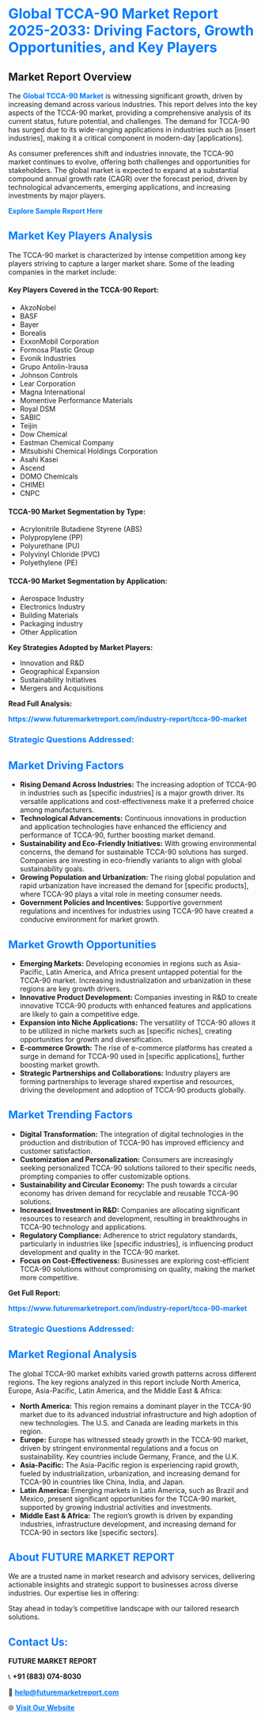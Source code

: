 <h1 style="color: #007BFF;">Global TCCA-90 Market Report 2025-2033: Driving Factors, Growth Opportunities, and Key Players</h1>

<section id="overview">
<h2>Market Report Overview</h2>
<p>The <a href="https://www.futuremarketreport.com/industry-report/tcca-90-market" style="color: #007BFF; text-decoration: none;"><strong>Global TCCA-90 Market</strong></a> is witnessing significant growth, driven by increasing demand across various industries. This report delves into the key aspects of the TCCA-90 market, providing a comprehensive analysis of its current status, future potential, and challenges. The demand for TCCA-90 has surged due to its wide-ranging applications in industries such as [insert industries], making it a critical component in modern-day [applications].</p>
<p>As consumer preferences shift and industries innovate, the TCCA-90 market continues to evolve, offering both challenges and opportunities for stakeholders. The global market is expected to expand at a substantial compound annual growth rate (CAGR) over the forecast period, driven by technological advancements, emerging applications, and increasing investments by major players.</p>
</section>

<section id="overview">
<p><a href="https://www.futuremarketreport.com/request-sample/reportId=35179" style="color: #007BFF; text-decoration: none;"><strong>Explore Sample Report Here</strong></a></p>
</section>

<section id="key-players">
<h2 style="color: #007BFF;">Market Key Players Analysis</h2>
<p>The TCCA-90 market is characterized by intense competition among key players striving to capture a larger market share. Some of the leading companies in the market include:</p>
<h4>Key Players Covered in the TCCA-90 Report:</h4>
<ul><li>AkzoNobel</li><li>BASF</li><li>Bayer</li><li>Borealis</li><li>ExxonMobil Corporation</li><li>Formosa Plastic Group</li><li>Evonik Industries</li><li>Grupo Antolin-Irausa</li><li>Johnson Controls</li><li>Lear Corporation</li><li>Magna International</li><li>Momentive Performance Materials</li><li>Royal DSM</li><li>SABIC</li><li>Teijin</li><li>Dow Chemical</li><li>Eastman Chemical Company</li><li>Mitsubishi Chemical Holdings Corporation</li><li>Asahi Kasei</li><li>Ascend</li><li>DOMO Chemicals</li><li>CHIMEI</li><li>CNPC</li></ul>
<h4>TCCA-90 Market Segmentation by Type:</h4>
<ul><li>Acrylonitrile Butadiene Styrene (ABS)</li><li>Polypropylene (PP)</li><li>Polyurethane (PU)</li><li>Polyvinyl Chloride (PVC)</li><li>Polyethylene (PE)</li></ul>

<h4>TCCA-90 Market Segmentation by Application:</h4>
<ul><li>Aerospace Industry</li><li>Electronics Industry</li><li>Building Materials</li><li>Packaging industry</li><li>Other Application</li></ul>
<p><strong>Key Strategies Adopted by Market Players:</strong></p>
<ul>
<li>Innovation and R&D</li>
<li>Geographical Expansion</li>
<li>Sustainability Initiatives</li>
<li>Mergers and Acquisitions</li>
</ul>
</section>

<section>
<p><strong>Read Full Analysis: </strong></p><a href="https://www.futuremarketreport.com/industry-report/tcca-90-market" style="color: #007BFF; text-decoration: none;"><strong>https://www.futuremarketreport.com/industry-report/tcca-90-market</strong></a>
<h3 style="color: #007BFF;">Strategic Questions Addressed:</h3>
</section>

<section id="driving-factors">
<h2 style="color: #007BFF;">Market Driving Factors</h2>
<ul>
<li><strong>Rising Demand Across Industries:</strong> The increasing adoption of TCCA-90 in industries such as [specific industries] is a major growth driver. Its versatile applications and cost-effectiveness make it a preferred choice among manufacturers.</li>
<li><strong>Technological Advancements:</strong> Continuous innovations in production and application technologies have enhanced the efficiency and performance of TCCA-90, further boosting market demand.</li>
<li><strong>Sustainability and Eco-Friendly Initiatives:</strong> With growing environmental concerns, the demand for sustainable TCCA-90 solutions has surged. Companies are investing in eco-friendly variants to align with global sustainability goals.</li>
<li><strong>Growing Population and Urbanization:</strong> The rising global population and rapid urbanization have increased the demand for [specific products], where TCCA-90 plays a vital role in meeting consumer needs.</li>
<li><strong>Government Policies and Incentives:</strong> Supportive government regulations and incentives for industries using TCCA-90 have created a conducive environment for market growth.</li>
</ul>
</section>

<section id="growth-opportunities">
<h2 style="color: #007BFF;">Market Growth Opportunities</h2>
<ul>
<li><strong>Emerging Markets:</strong> Developing economies in regions such as Asia-Pacific, Latin America, and Africa present untapped potential for the TCCA-90 market. Increasing industrialization and urbanization in these regions are key growth drivers.</li>
<li><strong>Innovative Product Development:</strong> Companies investing in R&D to create innovative TCCA-90 products with enhanced features and applications are likely to gain a competitive edge.</li>
<li><strong>Expansion into Niche Applications:</strong> The versatility of TCCA-90 allows it to be utilized in niche markets such as [specific niches], creating opportunities for growth and diversification.</li>
<li><strong>E-commerce Growth:</strong> The rise of e-commerce platforms has created a surge in demand for TCCA-90 used in [specific applications], further boosting market growth.</li>
<li><strong>Strategic Partnerships and Collaborations:</strong> Industry players are forming partnerships to leverage shared expertise and resources, driving the development and adoption of TCCA-90 products globally.</li>
</ul>
</section>

<section id="trending-factors">
<h2 style="color: #007BFF;">Market Trending Factors</h2>
<ul>
<li><strong>Digital Transformation:</strong> The integration of digital technologies in the production and distribution of TCCA-90 has improved efficiency and customer satisfaction.</li>
<li><strong>Customization and Personalization:</strong> Consumers are increasingly seeking personalized TCCA-90 solutions tailored to their specific needs, prompting companies to offer customizable options.</li>
<li><strong>Sustainability and Circular Economy:</strong> The push towards a circular economy has driven demand for recyclable and reusable TCCA-90 solutions.</li>
<li><strong>Increased Investment in R&D:</strong> Companies are allocating significant resources to research and development, resulting in breakthroughs in TCCA-90 technology and applications.</li>
<li><strong>Regulatory Compliance:</strong> Adherence to strict regulatory standards, particularly in industries like [specific industries], is influencing product development and quality in the TCCA-90 market.</li>
<li><strong>Focus on Cost-Effectiveness:</strong> Businesses are exploring cost-efficient TCCA-90 solutions without compromising on quality, making the market more competitive.</li>
</ul>
</section>

<section>
<p><strong>Get Full Report: </strong></p><a href="https://www.futuremarketreport.com/industry-report/tcca-90-market" style="color: #007BFF; text-decoration: none;"><strong>https://www.futuremarketreport.com/industry-report/tcca-90-market</strong></a>
<h3 style="color: #007BFF;">Strategic Questions Addressed:</h3>
</section>


<section id="regional-analysis">
<h2 style="color: #007BFF;">Market Regional Analysis</h2>
<p>The global TCCA-90 market exhibits varied growth patterns across different regions. The key regions analyzed in this report include North America, Europe, Asia-Pacific, Latin America, and the Middle East & Africa:</p>
<ul>
<li><strong>North America:</strong> This region remains a dominant player in the TCCA-90 market due to its advanced industrial infrastructure and high adoption of new technologies. The U.S. and Canada are leading markets in this region.</li>
<li><strong>Europe:</strong> Europe has witnessed steady growth in the TCCA-90 market, driven by stringent environmental regulations and a focus on sustainability. Key countries include Germany, France, and the U.K.</li>
<li><strong>Asia-Pacific:</strong> The Asia-Pacific region is experiencing rapid growth, fueled by industrialization, urbanization, and increasing demand for TCCA-90 in countries like China, India, and Japan.</li>
<li><strong>Latin America:</strong> Emerging markets in Latin America, such as Brazil and Mexico, present significant opportunities for the TCCA-90 market, supported by growing industrial activities and investments.</li>
<li><strong>Middle East & Africa:</strong> The region’s growth is driven by expanding industries, infrastructure development, and increasing demand for TCCA-90 in sectors like [specific sectors].</li>
</ul>
</section>

<footer>
<h2 style="color: #007BFF;">About FUTURE MARKET REPORT</h2>
<p>We are a trusted name in market research and advisory services, delivering actionable insights and strategic support to businesses across diverse industries. Our expertise lies in offering:</p>

<p>Stay ahead in today’s competitive landscape with our tailored research solutions.</p>

<h2 style="color: #007BFF;">Contact Us:</h2>
<p><strong>FUTURE MARKET REPORT</strong></p>
<p>📞 <strong>+91 (883) 074-8030</strong></p>
<p>📧 <strong><a href="mailto:help@futuremarketreport.com" style="color: #007BFF;">help@futuremarketreport.com</a></strong></p>
<p>🌐 <strong><a href="https://www.futuremarketreport.com/" style="color: #007BFF;">Visit Our Website</a></strong></p>
</footer>
